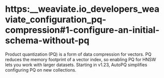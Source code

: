 # https:\_\_weaviate.io_developers_weaviate_configuration_pq-compression#1-configure-an-initial-schema-without-pq

Product quantization (PQ) is a form of data compression for vectors. PQ reduces the memory footprint of a vector index, so enabling PQ for HNSW lets you work with larger datasets. Starting in v1.23, AutoPQ simplifies configuring PQ on new collections.

